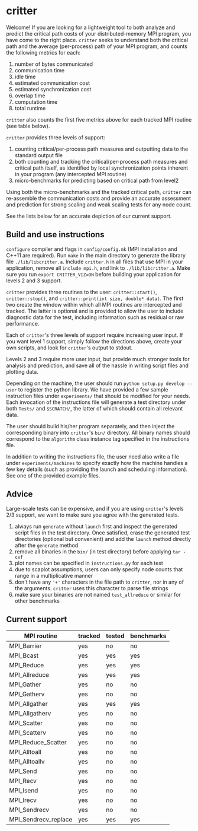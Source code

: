 
# critter
Welcome! If you are looking for a lightweight tool to both analyze and predict the critical path costs of your distributed-memory MPI program, you have come to the right place. `critter` seeks to understand both the critical path and the average (per-process) path of your MPI program, and counts the following metrics for each:

1. number of bytes communicated
2. communication time
3. idle time
4. estimated communication cost
5. estimated synchronization cost
6. overlap time
7. computation time
8. total runtime

`critter` also counts the first five metrics above for each tracked MPI routine (see table below).

`critter` provides three levels of support:
1. counting critical/per-process path measures and outputting data to the standard output file
2. both counting and tracking the critical/per-process path measures and critical path itself, as identified by local synchronization points inherent in your program (any intercepted MPI routine)
3. micro-benchmarks for predicting based on critical path from level2

Using both the micro-benchmarks and the tracked critical path, `critter` can re-assemble the communication costs and provide an accurate assessment and prediction for strong scaling and weak scaling tests for any node count.

See the lists below for an accurate depiction of our current support.

## Build and use instructions
`configure` compiler and flags in `config/config.mk` (MPI installation and C++11 are required). Run `make` in the main directory to generate the library file `./lib/libcritter.a`. Include `critter.h` in all files that use MPI in your application, remove all `include mpi.h`, and link to `./lib/libcritter.a`. Make sure you run `export CRITTER_VIZ=ON` before building your application for levels 2 and 3 support.

`critter` provides three routines to the user: `critter::start()`, `critter::stop()`, and `critter::print(int size, double* data)`. The first two create the window within which all MPI routines are intercepted and tracked. The latter is optional and is provided to allow the user to include diagnostic data for the test, including information such as residual or raw performance.

Each of `critter`'s three levels of support require increasing user input. If you want level 1 support, simply follow the directions above, create your own scripts, and look for `critter`'s output to stdout.

Levels 2 and 3 require more user input, but provide much stronger tools for analysis and prediction, and save all of the hassle in writing script files and plotting data.

Depending on the machine, the user should run `python setup.py develop --user` to register the python library. We have provided a few sample instruction files under `experiments/` that should be modified for your needs. Each invocation of the instructions file will generate a test directory under both `Tests/` and `$SCRATCH/`, the latter of which should contain all relevant data.

The user should build his/her program separately, and then inject the corresponding binary into `critter`'s `bin/` directory. All binary names should correspond to the `algorithm` class instance tag specified in the instructions file.

In addition to writing the instructions file, the user need also write a file under `experiments/machines` to specify exactly how the machine handles a few key details (such as providing the launch and scheduling information). See one of the provided example files.

## Advice
Large-scale tests can be expensive, and if you are using `critter`'s levels 2/3 support, we want to make sure you agree with the generated tests.
1. always run `generate` without `launch` first and inspect the generated script files in the test directory. Once satisfied, erase the generated test directories (optional but convenient) and add the `launch` method directly after the `generate` method
2. remove all binaries in the `bin/` (in test directory)  before applying `tar -cvf`
3. plot names can be specified in `instructions.py` for each test
4. due to scaplot assumptions, users can only specify node counts that range in a multiplicative manner
5. don't have any `'+'` characters in the file path to `critter`, nor in any of the arguments. `critter` uses this character to parse file strings
6. make sure your binaries are not named `test_allreduce` or similar for other benchmarks

## Current support
|     MPI routine         |   tracked   |   tested   |    benchmarks   |     
| ----------------------- | ----------- | ---------- | --------------- |
| MPI_Barrier             |   yes       |   no       |   no            |
| MPI_Bcast               |   yes       |   yes      |   yes           |
| MPI_Reduce              |   yes       |   yes      |   yes           |
| MPI_Allreduce           |   yes       |   yes      |   yes           |
| MPI_Gather              |   yes       |   no       |   no            |
| MPI_Gatherv              |   yes       |   no       |   no            |
| MPI_Allgather           |   yes       |   yes      |   yes           |
| MPI_Allgatherv           |   yes       |   no      |   no           |
| MPI_Scatter             |   yes       |   no       |   no            |
| MPI_Scatterv             |   yes       |   no       |   no            |
| MPI_Reduce_Scatter      |   yes       |   no       |   no            |
| MPI_Alltoall            |   yes       |   no       |   no            |
| MPI_Alltoallv           |   yes       |   no       |   no            |
| MPI_Send           |   yes       |   no       |   no            |
| MPI_Recv           |   yes       |   no       |   no            |
| MPI_Isend           |   yes       |   no       |   no            |
| MPI_Irecv           |   yes       |   no       |   no            |
| MPI_Sendrecv           |   yes       |   no       |   no            |
| MPI_Sendrecv_replace           |   yes       |   yes       |   yes            |
